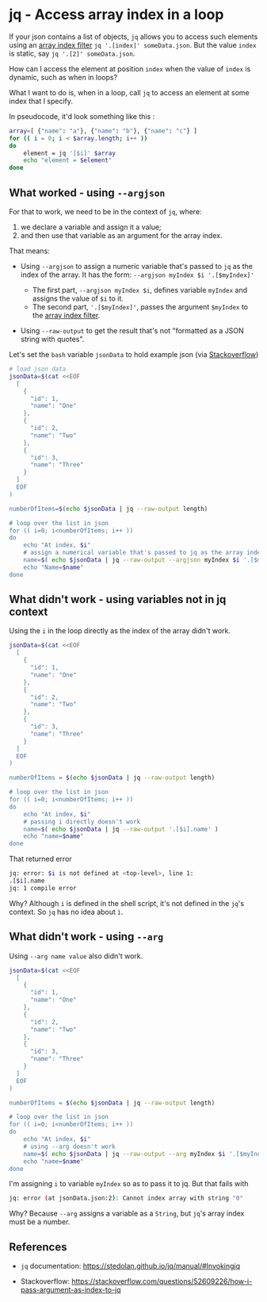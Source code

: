 # jq - Access array index in a loop

If your json contains a list of objects, `jq` allows you to access such elements using an [array index filter](https://stedolan.github.io/jq/manual/#Basicfilters) `jq '.[index]' someData.json`. But the value `index` is static, say `jq '.[2]' someData.json`.

How can I access the element at position `index` when the value of `index` is dynamic, such as when in loops?

What I want to do is, when in a loop, call `jq` to access an element at some index that I specify.

In pseudocode, it'd look something like this :

```sh
array=[ {"name": "a"}, {"name": "b"}, {"name": "c"} ]
for (( i = 0; i < $array.length; i++ ))
do
    element = jq '[$i]' $array
    echo "element = $element"
done
```

## What worked - using `--argjson`

For that to work, we need to be in the context of `jq`, where:

1. we declare a variable and assign it a value;
2. and then use that variable as an argument for the array index.

That means:

- Using `--argjson` to assign a numeric variable that's passed to `jq` as the index of the array. It has the form: `--argjson myIndex $i '.[$myIndex]'`
  - The first part, `--argjson myIndex $i`, defines variable `myIndex` and assigns the value of `$i` to it.
  - The second part, `'.[$myIndex]'`, passes the argument `$myIndex` to the [array index filter](https://stedolan.github.io/jq/manual/#Basicfilters).

- Using `--raw-output` to get the result that's not "formatted as a JSON string with quotes".

Let's set the `bash` variable `jsonData` to hold example json (via [Stackoverflow](https://stackoverflow.com/a/43373520))

```sh
# load json data
jsonData=$(cat <<EOF
  [
    {
      "id": 1,
      "name": "One"
    },
    {
      "id": 2,
      "name": "Two" 
    },
    {
      "id": 3,
      "name": "Three" 
    }
  ]
  EOF
)

numberOfItems=$(echo $jsonData | jq --raw-output length)

# loop over the list in json
for (( i=0; i<numberOfItems; i++ ))
do
    echo "At index, $i"
    # assign a numerical variable that's passed to jq as the array index
    name=$( echo $jsonData | jq --raw-output --argjson myIndex $i '.[$myIndex].name' )
    echo "Name=$name"
done
```

## What didn't work - using variables not in jq context

Using the `i` in the loop directly as the index of the array didn't work.

```sh
jsonData=$(cat <<EOF
  [
    {
      "id": 1,
      "name": "One"
    },
    {
      "id": 2,
      "name": "Two" 
    },
    {
      "id": 3,
      "name": "Three" 
    }
  ]
  EOF
)

numberOfItems = $(echo $jsonData | jq --raw-output length)

# loop over the list in json
for (( i=0; i<numberOfItems; i++ ))
do
    echo "At index, $i"
    # passing i directly doesn't work
    name=$( echo $jsonData | jq --raw-output '.[$i].name' )
    echo "name=$name"
done
```

That returned error

```sh
jq: error: $i is not defined at <top-level>, line 1:
.[$i].name  
jq: 1 compile error
```

Why? Although `i` is defined in the shell script, it's not defined in the `jq`'s context. So `jq` has no idea about `ì`.

## What didn't work - using `--arg`

Using `--arg name value` also didn't work.

```sh
jsonData=$(cat <<EOF
  [
    {
      "id": 1,
      "name": "One"
    },
    {
      "id": 2,
      "name": "Two" 
    },
    {
      "id": 3,
      "name": "Three" 
    }
  ]
  EOF
)

numberOfItems = $(echo $jsonData | jq --raw-output length)

# loop over the list in json
for (( i=0; i<numberOfItems; i++ ))
do
    echo "At index, $i"
    # using --arg doesn't work
    name=$( echo $jsonData | jq --raw-output --arg myIndex $i '.[$myIndex].name' )
    echo "name=$name"
done
```

I'm assigning `i` to variable `myIndex` so as to pass it to jq. But that fails with

```sh
jq: error (at jsonData.json:2): Cannot index array with string "0"
```

Why? Because `--arg` assigns a variable as a `String`, but `jq`'s array index must be a number.

## References

- `jq` documentation: <https://stedolan.github.io/jq/manual/#Invokingjq>

- Stackoverflow: <https://stackoverflow.com/questions/52609226/how-i-pass-argument-as-index-to-jq>

